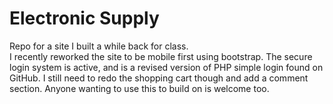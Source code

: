 # Electronic Supply

Repo for a site I built a while back for class.  
I recently reworked the site to be mobile first using bootstrap. The secure login system
is active, and is a revised version of PHP simple login found on GitHub.
I still need to redo the shopping cart though and add a comment
section. Anyone wanting to use this to build on is welcome too.  
